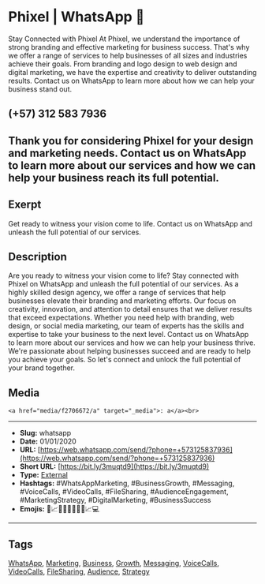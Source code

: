# Phixel | WhatsApp 📱
Stay Connected with Phixel
At Phixel, we understand the importance of strong branding and effective marketing for business success. That's why we offer a range of services to help businesses of all sizes and industries achieve their goals. From branding and logo design to web design and digital marketing, we have the expertise and creativity to deliver outstanding results. Contact us on WhatsApp to learn more about how we can help your business stand out.

## (+57) 312 583 7936

Thank you for considering Phixel for your design and marketing needs. Contact us on WhatsApp to learn more about our services and how we can help your business reach its full potential.
------------
## Exerpt
Get ready to witness your vision come to life. Contact us on WhatsApp and unleash the full potential of our services.
## Description
Are you ready to witness your vision come to life? Stay connected with Phixel on WhatsApp and unleash the full potential of our services. As a highly skilled design agency, we offer a range of services that help businesses elevate their branding and marketing efforts. Our focus on creativity, innovation, and attention to detail ensures that we deliver results that exceed expectations. Whether you need help with branding, web design, or social media marketing, our team of experts has the skills and expertise to take your business to the next level. Contact us on WhatsApp to learn more about our services and how we can help your business thrive. We're passionate about helping businesses succeed and are ready to help you achieve your goals. So let's connect and unlock the full potential of your brand together.
## Media
	<a href="media/f2706672/a" target="_media">: a</a><br>

------------
- **Slug:** whatsapp
- **Date:** 01/01/2020
- **URL:** [https://web.whatsapp.com/send/?phone=+573125837936](https://web.whatsapp.com/send/?phone=+573125837936)
- **Short URL:** [https://bit.ly/3muqtd9](https://bit.ly/3muqtd9)
- **Type:** [External](#external)
- **Hashtags:** #WhatsAppMarketing, #BusinessGrowth, #Messaging, #VoiceCalls, #VideoCalls, #FileSharing, #AudienceEngagement, #MarketingStrategy, #DigitalMarketing, #BusinessSuccess
- **Emojis:** 💬📈💼📱🚀📣👥👀📈💻

------------
## Tags
[WhatsApp](#whatsapp), [Marketing](#marketing), [Business](#business), [Growth](#growth), [Messaging](#messaging), [VoiceCalls](#voicecalls), [VideoCalls](#videocalls), [FileSharing](#filesharing), [Audience](#audience), [Strategy](#strategy)
